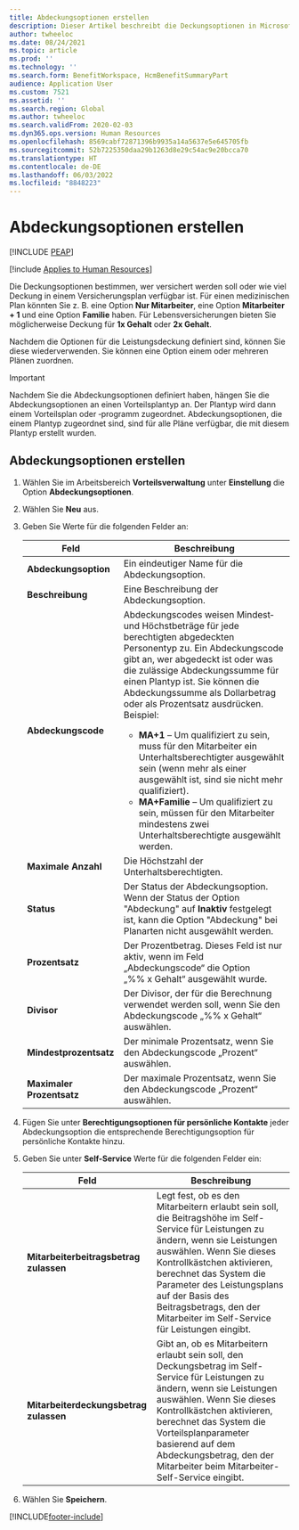```yaml
---
title: Abdeckungsoptionen erstellen
description: Dieser Artikel beschreibt die Deckungsoptionen in Microsoft Dynamics 365 Human Resources für die Wahl eines Teilnehmers in einem Leistungsplan oder Programm.
author: twheeloc
ms.date: 08/24/2021
ms.topic: article
ms.prod: ''
ms.technology: ''
ms.search.form: BenefitWorkspace, HcmBenefitSummaryPart
audience: Application User
ms.custom: 7521
ms.assetid: ''
ms.search.region: Global
ms.author: twheeloc
ms.search.validFrom: 2020-02-03
ms.dyn365.ops.version: Human Resources
ms.openlocfilehash: 8569cabf72871396b9935a14a5637e5e645705fb
ms.sourcegitcommit: 52b7225350daa29b1263d8e29c54ac9e20bcca70
ms.translationtype: HT
ms.contentlocale: de-DE
ms.lasthandoff: 06/03/2022
ms.locfileid: "8848223"
---
```

# <a name="create-coverage-options"></a>Abdeckungsoptionen erstellen


[!INCLUDE [PEAP](../includes/peap-2.md)]

[!include [Applies to Human Resources](../includes/applies-to-hr.md)]

Die Deckungsoptionen bestimmen, wer versichert werden soll oder wie viel Deckung in einem Versicherungsplan verfügbar ist. Für einen medizinischen Plan könnten Sie z. B. eine Option **Nur Mitarbeiter**, eine Option **Mitarbeiter + 1** und eine Option **Familie** haben. Für Lebensversicherungen bieten Sie möglicherweise Deckung für **1x Gehalt** oder **2x Gehalt**.

Nachdem die Optionen für die Leistungsdeckung definiert sind, können Sie diese wiederverwenden. Sie können eine Option einem oder mehreren Plänen zuordnen.

> [!IMPORTANT]
> Nachdem Sie die Abdeckungsoptionen definiert haben, hängen Sie die Abdeckungsoptionen an einen Vorteilsplantyp an. Der Plantyp wird dann einem Vorteilsplan oder ‑programm zugeordnet. Abdeckungsoptionen, die einem Plantyp zugeordnet sind, sind für alle Pläne verfügbar, die mit diesem Plantyp erstellt wurden.

## <a name="create-coverage-options"></a>Abdeckungsoptionen erstellen
1. Wählen Sie im Arbeitsbereich **Vorteilsverwaltung** unter **Einstellung** die Option **Abdeckungsoptionen**.

2. Wählen Sie **Neu** aus.

3. Geben Sie Werte für die folgenden Felder an:

   | Feld | Beschreibung |
   | --- | --- |
   | **Abdeckungsoption** | Ein eindeutiger Name für die Abdeckungsoption. |
   | **Beschreibung** | Eine Beschreibung der Abdeckungsoption. |
   | **Abdeckungscode** | Abdeckungscodes weisen Mindest‑ und Höchstbeträge für jede berechtigten abgedeckten Personentyp zu. Ein Abdeckungscode gibt an, wer abgedeckt ist oder was die zulässige Abdeckungssumme für einen Plantyp ist. Sie können die Abdeckungssumme als Dollarbetrag oder als Prozentsatz ausdrücken. Beispiel:<ul><li>**MA+1** – Um qualifiziert zu sein, muss für den Mitarbeiter ein Unterhaltsberechtigter ausgewählt sein (wenn mehr als einer ausgewählt ist, sind sie nicht mehr qualifiziert).</li><li>**MA+Familie** – Um qualifiziert zu sein, müssen für den Mitarbeiter mindestens zwei Unterhaltsberechtigte ausgewählt werden.</li></ul> |
   | **Maximale Anzahl** | Die Höchstzahl der Unterhaltsberechtigten. |
   | **Status** | Der Status der Abdeckungsoption. Wenn der Status der Option "Abdeckung" auf **Inaktiv** festgelegt ist, kann die Option "Abdeckung" bei Planarten nicht ausgewählt werden. |
   | **Prozentsatz** | Der Prozentbetrag. Dieses Feld ist nur aktiv, wenn im Feld „Abdeckungscode“ die Option „%% x Gehalt“ ausgewählt wurde. |
   | **Divisor** | Der Divisor, der für die Berechnung verwendet werden soll, wenn Sie den Abdeckungscode „%% x Gehalt“ auswählen. |
   | **Mindestprozentsatz** | Der minimale Prozentsatz, wenn Sie den Abdeckungscode „Prozent“ auswählen. |
   | **Maximaler Prozentsatz** | Der maximale Prozentsatz, wenn Sie den Abdeckungscode „Prozent“ auswählen. |

4. Fügen Sie unter **Berechtigungsoptionen für persönliche Kontakte** jeder Abdeckungsoption die entsprechende Berechtigungsoption für persönliche Kontakte hinzu.

5. Geben Sie unter **Self-Service** Werte für die folgenden Felder ein:

   | Feld | Beschreibung |
   | --- | --- |
   | **Mitarbeiterbeitragsbetrag zulassen** | Legt fest, ob es den Mitarbeitern erlaubt sein soll, die Beitragshöhe im Self-Service für Leistungen zu ändern, wenn sie Leistungen auswählen. Wenn Sie dieses Kontrollkästchen aktivieren, berechnet das System die Parameter des Leistungsplans auf der Basis des Beitragsbetrags, den der Mitarbeiter im Self-Service für Leistungen eingibt. |
   | **Mitarbeiterdeckungsbetrag zulassen** | Gibt an, ob es Mitarbeitern erlaubt sein soll, den Deckungsbetrag im Self-Service für Leistungen zu ändern, wenn sie Leistungen auswählen. Wenn Sie dieses Kontrollkästchen aktivieren, berechnet das System die Vorteilsplanparameter basierend auf dem Abdeckungsbetrag, den der Mitarbeiter beim Mitarbeiter-Self-Service eingibt. |

6. Wählen Sie **Speichern**. 


[!INCLUDE[footer-include](../includes/footer-banner.md)]
